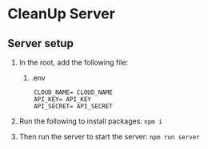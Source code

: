 # CleanUp Server

## Server setup
1. In the root, add the following file: 
    1. .env
    ```
        CLOUD_NAME= CLOUD_NAME
        API_KEY= API_KEY
        API_SECRET= API_SECRET
    ```

2. Run the following to install packages: ```npm i```
3. Then run the server to start the server: ```npm run server``` 
